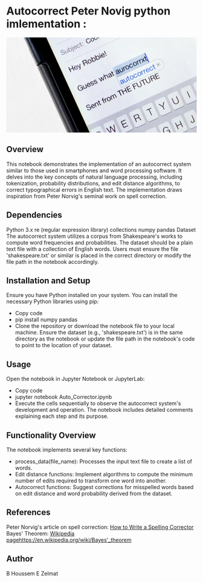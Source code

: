 # Autocorrect Peter Novig python imlementation : 


![alt text](https://github.com/BheZelmat/Autocorrect-Peter-Norvig-python-implementation/blob/main/autocorrect-ft.JPEG?raw=true)

## Overview
This notebook demonstrates the implementation of an autocorrect system similar to those used in smartphones and word processing software. It delves into the key concepts of natural language processing, including tokenization, probability distributions, and edit distance algorithms, to correct typographical errors in English text. The implementation draws inspiration from Peter Norvig's seminal work on spell correction.

## Dependencies
Python 3.x
re (regular expression library)
collections
numpy
pandas
Dataset
The autocorrect system utilizes a corpus from Shakespeare's works to compute word frequencies and probabilities. The dataset should be a plain text file with a collection of English words. Users must ensure the file 'shakespeare.txt' or similar is placed in the correct directory or modify the file path in the notebook accordingly.

## Installation and Setup
Ensure you have Python installed on your system. You can install the necessary Python libraries using pip:

* Copy code
* pip install numpy pandas
* Clone the repository or download the notebook file to your local machine. Ensure the dataset (e.g., 'shakespeare.txt') is in the same directory as the notebook or update the file path in the notebook's code to point to the location of your dataset.

## Usage
Open the notebook in Jupyter Notebook or JupyterLab:

* Copy code
* jupyter notebook Auto_Corrector.ipynb
* Execute the cells sequentially to observe the autocorrect system's development and operation. The notebook includes detailed comments explaining each step and its purpose.

## Functionality Overview
The notebook implements several key functions:

* process_data(file_name): Processes the input text file to create a list of words.
* Edit distance functions: Implement algorithms to compute the minimum number of edits required to transform one word into another.
* Autocorrect functions: Suggest corrections for misspelled words based on edit distance and word probability derived from the dataset.

## References
Peter Norvig's article on spell correction: [How to Write a Spelling Corrector](https://norvig.com/spell-correct.html)
Bayes' Theorem: [Wikipedia page](https://en.wikipedia.org/wiki/Bayes'_theorem)https://en.wikipedia.org/wiki/Bayes'_theorem

## Author 
B Houssem E Zelmat 
